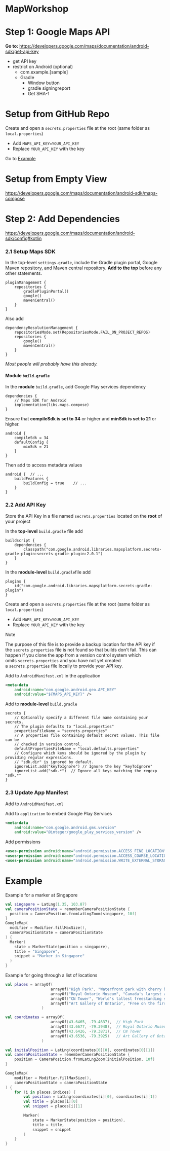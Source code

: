 # MapWorkshop

# Step 1: Google Maps API
**Go to:** https://developers.google.com/maps/documentation/android-sdk/get-api-key
- get API key
- restrict on Android (optional)
	- com.example.[sample]
	- Gradle
		- Window button
		- gradle signingreport
		- Get SHA-1

# Setup from GitHub Repo
Create and open a `secrets.properties` file at the root (same folder as `local.properties`)
- Add `MAPS_API_KEY=YOUR_API_KEY`
- Replace `YOUR_API_KEY` with the key

Go to [Example](#example)


# Setup from Empty View
https://developers.google.com/maps/documentation/android-sdk/maps-compose
# Step 2: Add Dependencies

https://developers.google.com/maps/documentation/android-sdk/config#kotlin
### 2.1 Setup Maps SDK
In the top-level `settings.gradle`, include the Gradle plugin portal, Google Maven repository, and Maven central repository. **Add to the top** before any other statements.
```programming
pluginManagement {  
    repositories {  
        gradlePluginPortal()  
        google()  
        mavenCentral()  
    }  
}
```

Also add
```programming
dependencyResolutionManagement {  
    repositoriesMode.set(RepositoriesMode.FAIL_ON_PROJECT_REPOS)  
    repositories {  
        google()  
        mavenCentral()  
    }  
}
```

*Most people will probably have this already.*

#### Module `build.gradle`
In the **module** `build.gradle`, add Google Play services dependency
```programming
dependencies {    
	// Maps SDK for Android    
	implementation(libs.maps.compose)  
}
```

Ensure that **compileSdk is set to 34** or higher and **minSdk is set to 21** or higher.
```programming
android {    
	compileSdk = 34    
	defaultConfig {        
		minSdk = 21    
	}  
}
```
Then add to access metadata values
```programming
android {  // ...  
	buildFeatures {    
		buildConfig = true    // ...  
	}  
}
```

### 2.2 Add API Key
Store the API Key in a file named `secrets.properties` located on the **root** of your project

In the **top-level** `build.gradle` file add
```programming
buildscript {  
	dependencies {  
		classpath("com.google.android.libraries.mapsplatform.secrets-gradle-plugin:secrets-gradle-plugin:2.0.1")  
	}  
}
```
In the **module-level** `build.gradle`file add
```programming
plugins {  
	id("com.google.android.libraries.mapsplatform.secrets-gradle-plugin")  
}
```

Create and open a `secrets.properties` file at the root (same folder as `local.properties`)
- Add `MAPS_API_KEY=YOUR_API_KEY`
- Replace `YOUR_API_KEY` with the key
> [!NOTE]
> The purpose of this file is to provide a backup location for the API key if the `secrets.properties` file is not found so that builds don't fail. This can happen if you clone the app from a version control system which omits `secrets.properties` and you have not yet created a `secrets.properties` file locally to provide your API key.

Add to `AndroidManifest.xml` in the application
```xml
<meta-data    
	android:name="com.google.android.geo.API_KEY" 
	android:value="${MAPS_API_KEY}" />
```

Add to **module-level** `build.gradle`
```programming
secrets {
    // Optionally specify a different file name containing your secrets.
    // The plugin defaults to "local.properties"
    propertiesFileName = "secrets.properties"
    // A properties file containing default secret values. This file can be
    // checked in version control.
    defaultPropertiesFileName = "local.defaults.properties"
    // Configure which keys should be ignored by the plugin by providing regular expressions.
    // "sdk.dir" is ignored by default.
    ignoreList.add("keyToIgnore") // Ignore the key "keyToIgnore"
    ignoreList.add("sdk.*")  // Ignore all keys matching the regexp "sdk.*"
}
```

### 2.3 Update App Manifest
Add to `AndroidManifest.xml` 

Add to `application` to embed Google Play Services
```xml
<meta-data  
    android:name="com.google.android.gms.version"  
    android:value="@integer/google_play_services_version" />
```

Add permissions 
```xml
<uses-permission android:name="android.permission.ACCESS_FINE_LOCATION"/>  
<uses-permission android:name="android.permission.ACCESS_COARSE_LOCATION"/>  
<uses-permission android:name="android.permission.WRITE_EXTERNAL_STORAGE"/>
```

# Example

Example for a marker at Singapore
```kotlin
val singapore = LatLng(1.35, 103.87)
val cameraPositionState = rememberCameraPositionState {
  position = CameraPosition.fromLatLngZoom(singapore, 10f)
}
GoogleMap(
  modifier = Modifier.fillMaxSize(),
  cameraPositionState = cameraPositionState
) {
  Marker(
    state = MarkerState(position = singapore),
    title = "Singapore",
    snippet = "Marker in Singapore"
  )
}
```

Example for going through a list of locations

```kotlin
val places = arrayOf(
                    arrayOf("High Park", "Waterfront park with cherry blossoms"),
                    arrayOf("Royal Ontario Museum", "Canada's largest and most comprehensive museum"),
                    arrayOf("CN Tower", "World's tallest freestanding structure until 2007"),
                    arrayOf("Art Gallery of Ontario", "Free on the first Wednesday night of each month")
                )

val coordinates = arrayOf(
                    arrayOf(43.6465, -79.4637),  // High Park
                    arrayOf(43.6677, -79.3948),  // Royal Ontario Museum
                    arrayOf(43.6426, -79.3871),  // CN Tower
                    arrayOf(43.6536, -79.3925)   // Art Gallery of Ontario
                )

val initialPosition = LatLng(coordinates[0][0], coordinates[0][1])
val cameraPositionState = rememberCameraPositionState {
	position = CameraPosition.fromLatLngZoom(initialPosition, 10f)
}

GoogleMap(
	modifier = Modifier.fillMaxSize(),
	cameraPositionState = cameraPositionState
) {
	for (i in places.indices) {
		val position = LatLng(coordinates[i][0], coordinates[i][1])
		val title = places[i][0]
		val snippet = places[i][1]

		Marker(
			state = MarkerState(position = position),
			title = title,
			snippet = snippet
		)
	}
}
```

